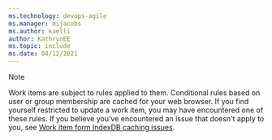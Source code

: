 ```yaml
---
ms.technology: devops-agile
ms.manager: mijacobs
ms.author: kaelli
author: KathrynEE
ms.topic: include
ms.date: 04/12/2021
---
```



> [!NOTE] 
> Work items are subject to rules applied to them. Conditional rules based on user or group membership are cached for your web browser. If you find yourself restricted to update a work item, you may have encountered one of these rules. If you believe you've encountered an issue that doesn't apply to you, see [Work item form IndexDB caching issues](../../organizations/settings/work/troubleshoot-work-item-form-caching-issues.md).